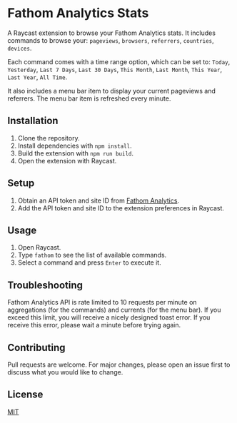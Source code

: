 # Fathom Analytics Stats
A Raycast extension to browse your Fathom Analytics stats.
It includes commands to browse your: `pageviews`, `browsers`, `referrers`, `countries`, `devices`.

Each command comes with a time range option, which can be set to: `Today`, `Yesterday`, `Last 7 Days`, `Last 30 Days`, `This Month`, `Last Month`, `This Year`, `Last Year`, `All Time`.

It also includes a menu bar item to display your current pageviews and referrers. The menu bar item is refreshed every minute.

## Installation
1. Clone the repository.
2. Install dependencies with `npm install`.
3. Build the extension with `npm run build`.
4. Open the extension with Raycast.

## Setup
1. Obtain an API token and site ID from [Fathom Analytics](usefathom.com).
2. Add the API token and site ID to the extension preferences in Raycast.

## Usage
1. Open Raycast.
2. Type `fathom` to see the list of available commands.
3. Select a command and press `Enter` to execute it.

## Troubleshooting
Fathom Analytics API is rate limited to 10 requests per minute on aggregations (for the commands) and currents (for the menu bar). If you exceed this limit, you will receive a nicely designed toast error. If you receive this error, please wait a minute before trying again.

## Contributing
Pull requests are welcome. For major changes, please open an issue first to discuss what you would like to change.

## License
[MIT](LICENSE)
